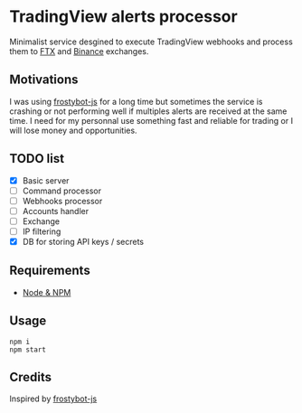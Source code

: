 # TradingView alerts processor

Minimalist service desgined to execute TradingView webhooks and process them to [FTX](https://ftx.com/) and [Binance](https://www.binance.com/fr/futures) exchanges.

## Motivations

I was using [frostybot-js](https://github.com/CryptoMF/frostybot-js) for a long time but sometimes the service is crashing or not performing well if multiples alerts are received at the same time. I need for my personnal use something fast and reliable for trading or I will lose money and opportunities.

## TODO list

- [x] Basic server
- [ ] Command processor
- [ ] Webhooks processor
- [ ] Accounts handler
- [ ] Exchange
- [ ] IP filtering
- [x] DB for storing API keys / secrets

## Requirements

- [Node & NPM](https://nodejs.org/en/)

## Usage

    npm i
    npm start

## Credits

Inspired by [frostybot-js](https://github.com/CryptoMF/frostybot-js)